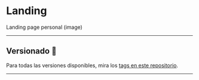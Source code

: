 # Landing
Landing page personal 
(image)

---


## Versionado 📌


Para todas las versiones disponibles, mira los [tags en este repositorio](https://github.com/Alfonzzoj/Landing/tags).


---
